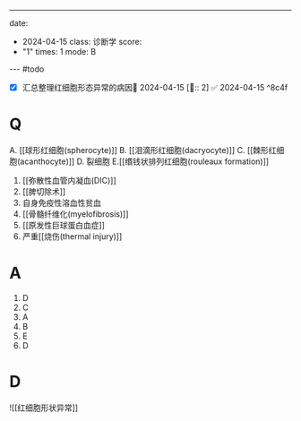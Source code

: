 ---
date:
  - 2024-04-15
class: 诊断学
score:
  - "1"
times: 1
mode: B

--- #todo
- [x] 汇总整理红细胞形态异常的病因📅 2024-04-15 [🍅:: 2] ✅ 2024-04-15 ^8c4f


# Q
A. [[球形红细胞(spherocyte)]] B. [[泪滴形红细胞(dacryocyte)]] C. [[棘形红细胞(acanthocyte)]]
D. 裂细胞 E.[[缗钱状排列红细胞(rouleaux formation)]]

1. [[弥散性血管内凝血(DIC)]]
2. [[脾切除术]]
3. 自身免疫性溶血性贫血
4. [[骨髓纤维化(myelofibrosis)]]
5. [[原发性巨球蛋白血症]]
6. 严重[[烧伤(thermal injury)]]

# A

1. D
2. C
3. A
4. B
5. E
6. D



# D
![[红细胞形状异常]]